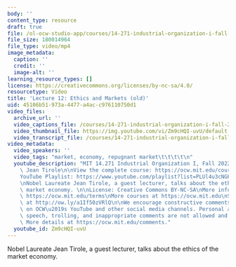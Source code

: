 ```yaml
---
body: ''
content_type: resource
draft: true
file: /ol-ocw-studio-app/courses/14-271-industrial-organization-i-fall-2022/14271-f22-lecture-12-version-2_360p_16_9.mp4
file_size: 180014964
file_type: video/mp4
image_metadata:
  caption: ''
  credit: ''
  image-alt: ''
learning_resource_types: []
license: https://creativecommons.org/licenses/by-nc-sa/4.0/
resourcetype: Video
title: 'Lecture 12: Ethics and Markets (old)'
uid: 45106b51-973a-4477-a4ac-c976110750d1
video_files:
  archive_url: ''
  video_captions_file: /courses/14-271-industrial-organization-i-fall-2022/18dD593K7_Bom2gmV5Ph9Mt3OzKhscnau_transcript.webvtt
  video_thumbnail_file: https://img.youtube.com/vi/Zm9cHQI-uvU/default.jpg
  video_transcript_file: /courses/14-271-industrial-organization-i-fall-2022/18dD593K7_Bom2gmV5Ph9Mt3OzKhscnau_transcript.pdf
video_metadata:
  video_speakers: ''
  video_tags: "market, economy, repugnant market\t\t\t\t\n"
  youtube_description: "MIT 14.271 Industrial Organization I, Fall 2022 \nInstructor:\
    \ Jean Tirole\n\nView the complete course: https://ocw.mit.edu/courses/14-271-industrial-organization-i-fall-2022\n\
    YouTube Playlist: https://www.youtube.com/playlist?list=PLUl4u3cNGP62xkEY0YzLJSoquVBjPOl9S\n\
    \nNobel Laureate Jean Tirole, a guest lecturer, talks about the ethics of the\
    \ market economy. \n\nLicense: Creative Commons BY-NC-SA\nMore information at\
    \ https://ocw.mit.edu/terms\nMore courses at https://ocw.mit.edu\nSupport OCW\
    \ at http://ow.ly/a1If50zVRlQ\n\nWe encourage constructive comments and discussion\
    \ on OCW\u2019s YouTube and other social media channels. Personal attacks, hate\
    \ speech, trolling, and inappropriate comments are not allowed and may be removed.\
    \ More details at https://ocw.mit.edu/comments."
  youtube_id: Zm9cHQI-uvU
---
```

Nobel Laureate Jean Tirole, a guest lecturer, talks about the ethics of the market economy.